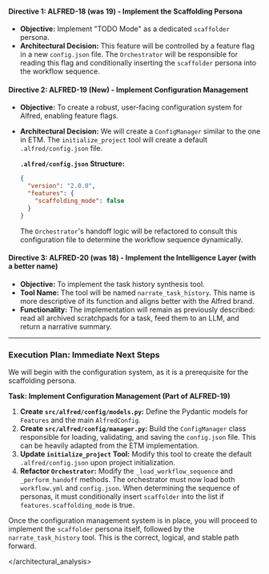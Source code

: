 #### **Directive 1: ALFRED-18 (was 19) - Implement the Scaffolding Persona**

*   **Objective:** Implement "TODO Mode" as a dedicated `scaffolder` persona.
*   **Architectural Decision:** This feature will be controlled by a feature flag in a new `config.json` file. The `Orchestrator` will be responsible for reading this flag and conditionally inserting the `scaffolder` persona into the workflow sequence.

#### **Directive 2: ALFRED-19 (New) - Implement Configuration Management**

*   **Objective:** To create a robust, user-facing configuration system for Alfred, enabling feature flags.
*   **Architectural Decision:** We will create a `ConfigManager` similar to the one in ETM. The `initialize_project` tool will create a default `.alfred/config.json` file.

    **`.alfred/config.json` Structure:**
    ```json
    {
      "version": "2.0.0",
      "features": {
        "scaffolding_mode": false
      }
    }
    ```
    The `Orchestrator`'s handoff logic will be refactored to consult this configuration file to determine the workflow sequence dynamically.

#### **Directive 3: ALFRED-20 (was 18) - Implement the Intelligence Layer (with a better name)**

*   **Objective:** To implement the task history synthesis tool.
*   **Tool Name:** The tool will be named `narrate_task_history`. This name is more descriptive of its function and aligns better with the Alfred brand.
*   **Functionality:** The implementation will remain as previously described: read all archived scratchpads for a task, feed them to an LLM, and return a narrative summary.

---

### **Execution Plan: Immediate Next Steps**

We will begin with the configuration system, as it is a prerequisite for the scaffolding persona.

**Task: Implement Configuration Management (Part of ALFRED-19)**

1.  **Create `src/alfred/config/models.py`:** Define the Pydantic models for `Features` and the main `AlfredConfig`.
2.  **Create `src/alfred/config/manager.py`:** Build the `ConfigManager` class responsible for loading, validating, and saving the `config.json` file. This can be heavily adapted from the ETM implementation.
3.  **Update `initialize_project` Tool:** Modify this tool to create the default `.alfred/config.json` upon project initialization.
4.  **Refactor `Orchestrator`:** Modify the `_load_workflow_sequence` and `_perform_handoff` methods. The orchestrator must now load both `workflow.yml` and `config.json`. When determining the sequence of personas, it must conditionally insert `scaffolder` into the list if `features.scaffolding_mode` is true.

Once the configuration management system is in place, you will proceed to implement the `scaffolder` persona itself, followed by the `narrate_task_history` tool. This is the correct, logical, and stable path forward.

</architectural_analysis>
